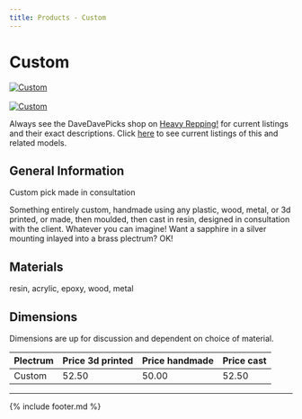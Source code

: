 ```yaml
---
title: Products - Custom
---
```

# Custom

[![Custom](../../assets/images/custom_01.jpg)](../picks/custom)<br/><br/>[![Custom](../../assets/images/custom_02.jpg)](../picks/custom)

Always see the DaveDavePicks shop on [Heavy Repping!](https://www.heavyrepping.com/shop/store/davedavepicks/) for current listings and their exact descriptions. Click [here](https://heavyrepping.com/davedavepicks/?s=Custom&post_type=product) to see current listings of this and related models.

## General Information
Custom pick made in consultation

Something entirely custom, handmade using any plastic, wood, metal, or 3d printed, or made, then moulded, then cast in resin, designed in consultation with the client. Whatever you can imagine! Want a sapphire in a silver mounting inlayed into a brass plectrum? OK!

## Materials
resin, acrylic, epoxy, wood, metal

## Dimensions
Dimensions are up for discussion and dependent on choice of material.

| **Plectrum**                                        | **Price 3d printed**   | **Price handmade**   | **Price cast**   |
|:----------------------------------------------------|:-----------------------|:---------------------|:-----------------|
| Custom                                          | 52.50               | 50.00             | 52.50         |

---

{% include footer.md %}